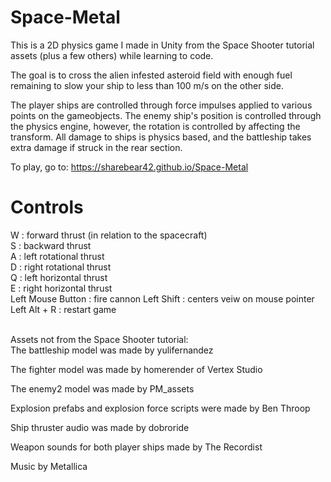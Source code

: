 # Space-Metal

This is a 2D physics game I made in Unity from the Space Shooter tutorial assets (plus a few others) while learning to code. 

The goal is to cross the alien infested asteroid field with enough fuel remaining to slow your ship to less than
100 m/s on the other side.

The player ships are controlled through force impulses applied to various points on the gameobjects. The enemy ship's
position is controlled through the physics engine, however, the rotation is controlled by affecting the transform. 
All damage to ships is physics based, and the battleship takes extra damage if struck in the rear section.

To play, go to: https://sharebear42.github.io/Space-Metal

# Controls

W : forward thrust (in relation to the spacecraft)  
S : backward thrust  
A : left rotational thrust  
D : right rotational thrust  
Q : left horizontal thrust  
E : right horizontal thrust  
Left Mouse Button : fire cannon
Left Shift : centers veiw on mouse pointer  
Left Alt + R : restart game
<br />
<br />

Assets not from the Space Shooter tutorial:  
The battleship model was made by yulifernandez  

The fighter model was made by homerender of Vertex Studio  

The enemy2 model was made by PM_assets  

Explosion prefabs and explosion force scripts were made by Ben Throop  

Ship thruster audio was made by dobroride  

Weapon sounds for both player ships made by The Recordist  

Music by Metallica


